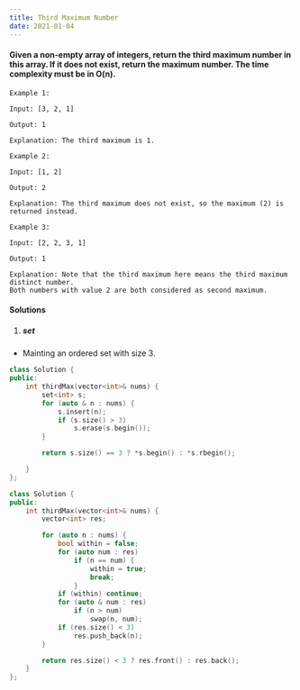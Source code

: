 ```yaml
---
title: Third Maximum Number
date: 2021-01-04
---
```

#### Given a non-empty array of integers, return the third maximum number in this array. If it does not exist, return the maximum number. The time complexity must be in O(n).

```
Example 1:

Input: [3, 2, 1]

Output: 1

Explanation: The third maximum is 1.

Example 2:

Input: [1, 2]

Output: 2

Explanation: The third maximum does not exist, so the maximum (2) is returned instead.

Example 3:

Input: [2, 2, 3, 1]

Output: 1

Explanation: Note that the third maximum here means the third maximum distinct number.
Both numbers with value 2 are both considered as second maximum.
```


#### Solutions

1. ##### set

- Mainting an ordered set with size 3.

```cpp
class Solution {
public:
    int thirdMax(vector<int>& nums) {
        set<int> s;
        for (auto & n : nums) {
            s.insert(n);
            if (s.size() > 3)
                s.erase(s.begin());
        }

        return s.size() == 3 ? *s.begin() : *s.rbegin();

    }
};
```

```cpp
class Solution {
public:
    int thirdMax(vector<int>& nums) {
        vector<int> res;

        for (auto n : nums) {
            bool within = false;
            for (auto num : res)
                if (n == num) {
                    within = true;
                    break;
                }
            if (within) continue;
            for (auto & num : res)
                if (n > num)
                    swap(n, num);
            if (res.size() < 3)
                res.push_back(n);
        }

        return res.size() < 3 ? res.front() : res.back();
    }
};
```